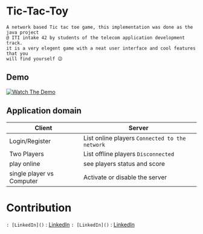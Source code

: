 # Tic-Tac-Toy <br>
```
A network based Tic tac toe game, this implementation was done as the java project
@ ITI intake 42 by students of the telecom application development track.
it is a very elegent game with a neat user interface and cool features that you
will find yourself 😉
```


Demo
-
[![Watch The Demo](https://i.imgur.com/vKb2F1B.png)]()


## Application domain

Client                        | Server
---                           | ---
Login/Register                | List online players `Connected to the network`
Two Players                   | List offline players `Disconnected`
play online                   | see players status and score
single player vs Computer     | Activate or disable the server
              

# Contribution


`` : [LinkedIn]()
`` : [LinkedIn]()
`` : [LinkedIn]()
`` : [LinkedIn]()
 

